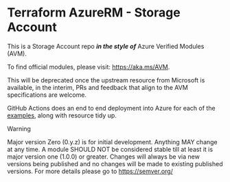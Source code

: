 # Terraform AzureRM - Storage Account

This is a Storage Account repo ***in the style of*** Azure Verified Modules (AVM).

To find official modules, please visit: <https://aka.ms/AVM>.

This will be deprecated once the upstream resource from Microsoft is available, in the interim, PRs and feedback that align to the AVM specifications are welcome.

GitHub Actions does an end to end deployment into Azure for each of the [examples](./examples), along with resource tidy up.

> [!WARNING]
> Major version Zero (0.y.z) is for initial development. Anything MAY change at any time. A module SHOULD NOT be considered stable till at least it is major version one (1.0.0) or greater. Changes will always be via new versions being published and no changes will be made to existing published versions. For more details please go to <https://semver.org/>
